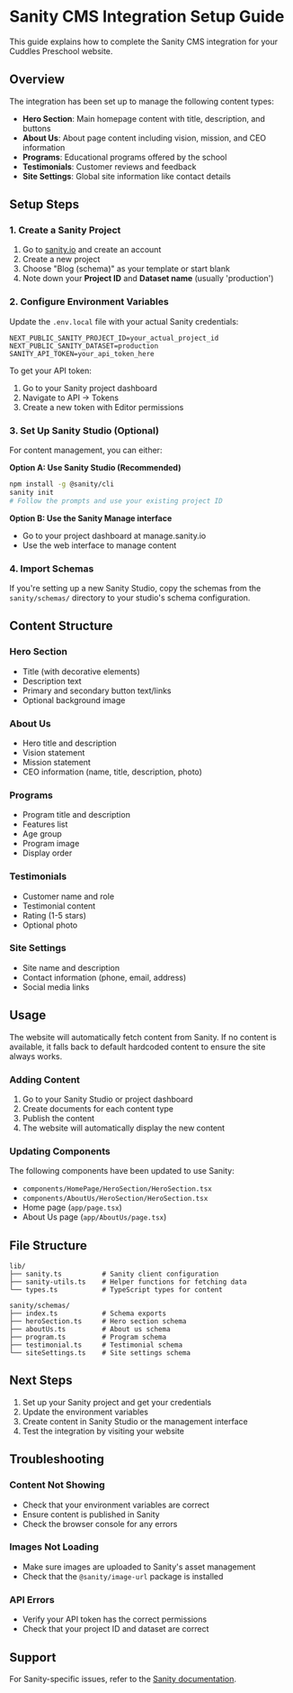 # Sanity CMS Integration Setup Guide

This guide explains how to complete the Sanity CMS integration for your Cuddles Preschool website.

## Overview

The integration has been set up to manage the following content types:
- **Hero Section**: Main homepage content with title, description, and buttons
- **About Us**: About page content including vision, mission, and CEO information
- **Programs**: Educational programs offered by the school
- **Testimonials**: Customer reviews and feedback
- **Site Settings**: Global site information like contact details

## Setup Steps

### 1. Create a Sanity Project

1. Go to [sanity.io](https://www.sanity.io) and create an account
2. Create a new project
3. Choose "Blog (schema)" as your template or start blank
4. Note down your **Project ID** and **Dataset name** (usually 'production')

### 2. Configure Environment Variables

Update the `.env.local` file with your actual Sanity credentials:

```env
NEXT_PUBLIC_SANITY_PROJECT_ID=your_actual_project_id
NEXT_PUBLIC_SANITY_DATASET=production
SANITY_API_TOKEN=your_api_token_here
```

To get your API token:
1. Go to your Sanity project dashboard
2. Navigate to API → Tokens
3. Create a new token with Editor permissions

### 3. Set Up Sanity Studio (Optional)

For content management, you can either:

**Option A: Use Sanity Studio (Recommended)**
```bash
npm install -g @sanity/cli
sanity init
# Follow the prompts and use your existing project ID
```

**Option B: Use the Sanity Manage interface**
- Go to your project dashboard at manage.sanity.io
- Use the web interface to manage content

### 4. Import Schemas

If you're setting up a new Sanity Studio, copy the schemas from the `sanity/schemas/` directory to your studio's schema configuration.

## Content Structure

### Hero Section
- Title (with decorative elements)
- Description text
- Primary and secondary button text/links
- Optional background image

### About Us
- Hero title and description
- Vision statement
- Mission statement
- CEO information (name, title, description, photo)

### Programs
- Program title and description
- Features list
- Age group
- Program image
- Display order

### Testimonials
- Customer name and role
- Testimonial content
- Rating (1-5 stars)
- Optional photo

### Site Settings
- Site name and description
- Contact information (phone, email, address)
- Social media links

## Usage

The website will automatically fetch content from Sanity. If no content is available, it falls back to default hardcoded content to ensure the site always works.

### Adding Content

1. Go to your Sanity Studio or project dashboard
2. Create documents for each content type
3. Publish the content
4. The website will automatically display the new content

### Updating Components

The following components have been updated to use Sanity:
- `components/HomePage/HeroSection/HeroSection.tsx`
- `components/AboutUs/HeroSection/HeroSection.tsx`
- Home page (`app/page.tsx`)
- About Us page (`app/AboutUs/page.tsx`)

## File Structure

```
lib/
├── sanity.ts          # Sanity client configuration
├── sanity-utils.ts    # Helper functions for fetching data
└── types.ts           # TypeScript types for content

sanity/schemas/
├── index.ts           # Schema exports
├── heroSection.ts     # Hero section schema
├── aboutUs.ts         # About us schema
├── program.ts         # Program schema
├── testimonial.ts     # Testimonial schema
└── siteSettings.ts    # Site settings schema
```

## Next Steps

1. Set up your Sanity project and get your credentials
2. Update the environment variables
3. Create content in Sanity Studio or the management interface
4. Test the integration by visiting your website

## Troubleshooting

### Content Not Showing
- Check that your environment variables are correct
- Ensure content is published in Sanity
- Check the browser console for any errors

### Images Not Loading
- Make sure images are uploaded to Sanity's asset management
- Check that the `@sanity/image-url` package is installed

### API Errors
- Verify your API token has the correct permissions
- Check that your project ID and dataset are correct

## Support

For Sanity-specific issues, refer to the [Sanity documentation](https://www.sanity.io/docs).